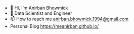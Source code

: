 - 👋 Hi, I’m Anirban Bhowmick
- 👀 Data Scientist and Engineer
- 📫 How to reach me anirban.bhowmick.1994@gmail.com
- Personal Blog https://meanirban.github.io/

<!---
meAnirban/meAnirban is a ✨ special ✨ repository because its `README.md` (this file) appears on your GitHub profile.
You can click the Preview link to take a look at your changes.
--->
